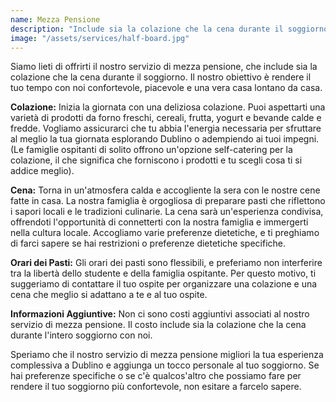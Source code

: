 ```yaml
---
name: Mezza Pensione
description: "Include sia la colazione che la cena durante il soggiorno"
image: "/assets/services/half-board.jpg"
---
```


Siamo lieti di offrirti il nostro servizio di mezza pensione, che include sia
la colazione che la cena durante il soggiorno. Il nostro obiettivo è rendere il tuo tempo
con noi confortevole, piacevole e una vera casa lontano da casa.

**Colazione:** Inizia la giornata con una deliziosa colazione. Puoi
aspettarti una varietà di prodotti da forno freschi, cereali, frutta, yogurt e
bevande calde e fredde. Vogliamo assicurarci che tu abbia l'energia necessaria
per sfruttare al meglio la tua giornata esplorando Dublino o adempiendo ai tuoi
impegni. (Le famiglie ospitanti di solito offrono un'opzione self-catering
per la colazione, il che significa che forniscono i prodotti e tu scegli cosa
ti si addice meglio).

**Cena:** Torna in un'atmosfera calda e accogliente la sera
con le nostre cene fatte in casa. La nostra famiglia è orgogliosa di preparare pasti
che riflettono i sapori locali e le tradizioni culinarie. La cena sarà un'esperienza
condivisa, offrendoti l'opportunità di connetterti con la nostra famiglia e immergerti
nella cultura locale. Accogliamo varie preferenze dietetiche, e ti preghiamo di farci sapere
se hai restrizioni o preferenze dietetiche specifiche.

**Orari dei Pasti:** Gli orari dei pasti sono flessibili, e preferiamo non
interferire tra la libertà dello studente e della famiglia ospitante. Per questo
motivo, ti suggeriamo di contattare il tuo ospite per organizzare una colazione e
una cena che meglio si adattano a te e al tuo ospite.

**Informazioni Aggiuntive:** Non ci sono costi aggiuntivi associati
al nostro servizio di mezza pensione. Il costo include sia la colazione che
la cena durante l'intero soggiorno con noi.

Speriamo che il nostro servizio di mezza pensione migliori la tua esperienza complessiva a
Dublino e aggiunga un tocco personale al tuo soggiorno. Se hai preferenze specifiche
o se c'è qualcos'altro che possiamo fare per rendere il tuo soggiorno
più confortevole, non esitare a farcelo sapere.
